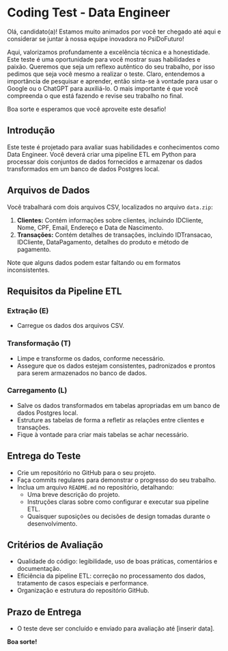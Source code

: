 # Coding Test - Data Engineer

Olá, candidato(a)! Estamos muito animados por você ter chegado até aqui e considerar se juntar à nossa equipe inovadora no PsiDoFuturo!

Aqui, valorizamos profundamente a excelência técnica e a honestidade. Este teste é uma oportunidade para você mostrar suas habilidades e paixão. Queremos que seja um reflexo autêntico do seu trabalho, por isso pedimos que seja você mesmo a realizar o teste. Claro, entendemos a importância de pesquisar e aprender, então sinta-se à vontade para usar o Google ou o ChatGPT para auxiliá-lo. O mais importante é que você compreenda o que está fazendo e revise seu trabalho no final. 

Boa sorte e esperamos que você aproveite este desafio!


## Introdução

Este teste é projetado para avaliar suas habilidades e conhecimentos como Data Engineer. Você deverá criar uma pipeline ETL em Python para processar dois conjuntos de dados fornecidos e armazenar os dados transformados em um banco de dados Postgres local.

## Arquivos de Dados

Você trabalhará com dois arquivos CSV, localizados no arquivo `data.zip`:

1. **Clientes:** Contém informações sobre clientes, incluindo IDCliente, Nome, CPF, Email, Endereço e Data de Nascimento.
2. **Transações:** Contém detalhes de transações, incluindo IDTransacao, IDCliente, DataPagamento, detalhes do produto e método de pagamento.

Note que alguns dados podem estar faltando ou em formatos inconsistentes.

## Requisitos da Pipeline ETL

### Extração (E)
- Carregue os dados dos arquivos CSV.

### Transformação (T)
- Limpe e transforme os dados, conforme necessário.
- Assegure que os dados estejam consistentes, padronizados e prontos para serem armazenados no banco de dados.

### Carregamento (L)
- Salve os dados transformados em tabelas apropriadas em um banco de dados Postgres local.
- Estruture as tabelas de forma a refletir as relações entre clientes e transações.
- Fique à vontade para criar mais tabelas se achar necessário.

## Entrega do Teste

- Crie um repositório no GitHub para o seu projeto.
- Faça commits regulares para demonstrar o progresso do seu trabalho.
- Inclua um arquivo `README.md` no repositório, detalhando:
  - Uma breve descrição do projeto.
  - Instruções claras sobre como configurar e executar sua pipeline ETL.
  - Quaisquer suposições ou decisões de design tomadas durante o desenvolvimento.

## Critérios de Avaliação

- Qualidade do código: legibilidade, uso de boas práticas, comentários e documentação.
- Eficiência da pipeline ETL: correção no processamento dos dados, tratamento de casos especiais e performance.
- Organização e estrutura do repositório GitHub.

## Prazo de Entrega

- O teste deve ser concluído e enviado para avaliação até [inserir data].

**Boa sorte!**
